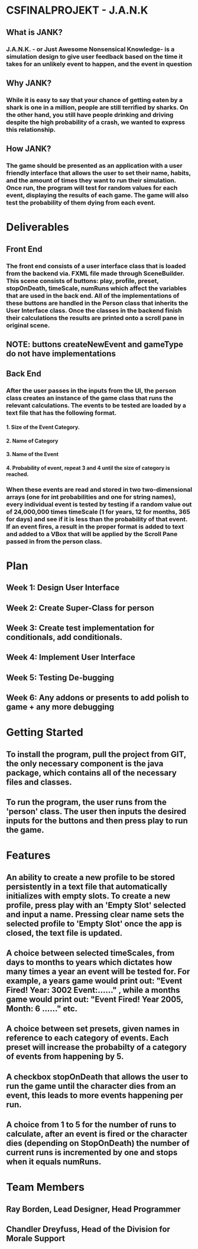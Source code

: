 # CSFINALPROJEKT - J.A.N.K

## What is JANK?

### J.A.N.K. - or Just Awesome Nonsensical Knowledge- is a simulation design to give user feedback based on the time it takes for an unlikely event to happen, and the event in question

## Why JANK?

### While it is easy to say that your chance of getting eaten by a shark is one in a million, people are still terrified by sharks. On the other hand, you still have people drinking and driving despite the high probability of a crash, we wanted to express this relationship.

## How JANK?

### The game should be presented as an application with a user friendly interface that allows the user to set their name, habits, and the amount of times they want to run their simulation. Once run, the program will test for random values for each event, displaying the results of each game. The game will also test the probability of them dying from each event. 

# Deliverables

## Front End

### The front end consists of a user interface class that is loaded from the backend via. FXML file made through SceneBuilder. This scene consists of buttons: play, profile, preset, stopOnDeath, timeScale, numRuns which affect the variables that are used in the back end. All of the implementations of these buttons are handled in the Person class that inherits the User Interface class. Once the classes in the backend finish their calculations the results are printed onto a scroll pane in original scene. 

## NOTE: buttons createNewEvent and gameType do not have implementations

## Back End

### After the user passes in the inputs from the UI, the person class creates an instance of the game class that runs the relevant calculations. The events to be tested are loaded by a text file that has the following format.

#### 1. Size of the Event Category.
#### 2. Name of Category
#### 3. Name of the Event
#### 4. Probability of event, repeat 3 and 4 until the size of category is reached.

### When these events are read and stored in two two-dimensional arrays (one for int probabilities and one for string names), every individual event is tested by testing if a random value out of 24,000,000 times timeScale (1 for years, 12 for months, 365 for days) and see if it is less than the probability of that event. If an event fires, a result in the proper format is added to text and added to a VBox that will be applied by the Scroll Pane passed in from the person class.

# Plan

## Week 1: Design User Interface

## Week 2: Create Super-Class for person

## Week 3: Create test implementation for conditionals, add conditionals.

## Week 4: Implement User Interface

## Week 5: Testing De-bugging

## Week 6: Any addons or presents to add polish to game + any more debugging

# Getting Started

## To install the program, pull the project from GIT, the only necessary component is the java package, which contains all of the necessary files and classes.
## To run the program, the user runs from the 'person' class. The user then inputs the desired inputs for the buttons and then press play to run the game.

# Features

## An ability to create a new profile to be stored persistently in a text file that automatically initializes with empty slots. To create a new profile, press play with an 'Empty Slot' selected and input a name. Pressing clear name sets the selected profile to 'Empty Slot' once the app is closed, the text file is updated.

## A choice between selected timeScales, from days to months to years which dictates how many times a year an event will be tested for. For example, a years game would print out: "Event Fired! Year: 3002 Event:......" , while a months game would print out: "Event Fired! Year 2005, Month: 6 ......" etc.

## A choice between set presets, given names in reference to each category of events. Each preset will increase the probabilty of a category of events from happening by 5.

## A checkbox stopOnDeath that allows the user to run the game until the character dies from an event, this leads to more events happening per run.

## A choice from 1 to 5 for the number of runs to calculate, after an event is fired or the character dies (depending on StopOnDeath) the number of current runs is incremented by one and stops when it equals numRuns.

# Team Members

## Ray Borden, Lead Designer, Head Programmer

## Chandler Dreyfuss, Head of the Division for Morale Support
